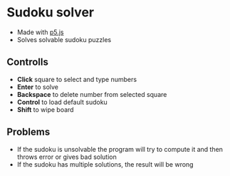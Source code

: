 # Sudoku solver

- Made with [p5.js](https://p5js.org/)
- Solves solvable sudoku puzzles

## Controlls

- **Click** square to select and type numbers
- **Enter** to solve
- **Backspace** to delete number from selected square
- **Control** to load default sudoku
- **Shift** to wipe board

## Problems

- If the sudoku is unsolvable the program will try to compute it and then throws error or gives bad solution
- If the sudoku has multiple solutions, the result will be wrong



